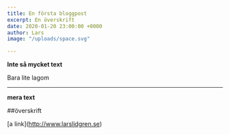 ```yaml
---
title: En första bloggpost
excerpt: En överskrift
date: 2020-01-20 23:00:00 +0000
author: Lars
image: "/uploads/space.svg"

---
```

**Inte så mycket text**

Bara lite lagom

***

**mera text**

\##överskrift

\[a link\](http://www.larslidgren.se)